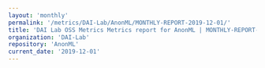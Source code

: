 ```yaml
---
layout: 'monthly'
permalink: '/metrics/DAI-Lab/AnonML/MONTHLY-REPORT-2019-12-01/'
title: 'DAI Lab OSS Metrics Metrics report for AnonML | MONTHLY-REPORT-2019-12-01'
organization: 'DAI-Lab'
repository: 'AnonML'
current_date: '2019-12-01'
---
```

